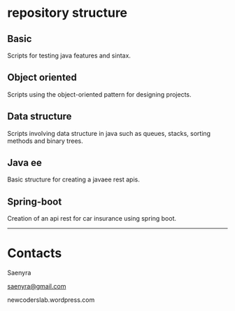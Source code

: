 # repository structure

## Basic
Scripts for testing java features and sintax.

## Object oriented
Scripts using the object-oriented pattern for designing projects.

## Data structure
Scripts involving data structure in java such as queues, stacks, sorting methods and binary trees.

## Java ee
Basic structure for creating a javaee rest apis.

## Spring-boot
Creation of an api rest for car insurance using spring boot.

---

# Contacts
Saenyra

saenyra@gmail.com

newcoderslab.wordpress.com